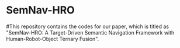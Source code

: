 # SemNav-HRO

#This repository contains the codes for our paper, which is titled as "SemNav-HRO: A Target-Driven Semantic Navigation Framework with Human-Robot-Object Ternary Fusion". 
